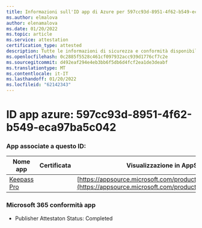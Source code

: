 ```yaml
---
title: Informazioni sull'ID app di Azure per 597cc93d-8951-4f62-b549-eca97ba5c042
ms.author: elmalova
author: elenamalova
ms.date: 01/20/2022
ms.topic: article
ms.service: attestation
certification_type: attested
description: Tutte le informazioni di sicurezza e conformità disponibili per 597cc93d-8951-4f62-b549-eca97ba5c042.
ms.openlocfilehash: 0c2885f5528c461cf097932acc939d1776cf7c2e
ms.sourcegitcommit: d492eaf294e4eb3bb6f5db6d4fcf2ea1de3deabf
ms.translationtype: MT
ms.contentlocale: it-IT
ms.lasthandoff: 01/20/2022
ms.locfileid: "62142343"
---
```

# <a name="azure-app-id-597cc93d-8951-4f62-b549-eca97ba5c042"></a>ID app azure: 597cc93d-8951-4f62-b549-eca97ba5c042


### <a name="apps-associated-with-this-id"></a>App associate a questo ID:
| **Nome app** | **Certificata** | **Visualizzazione in AppSource** |
|--------------|---------------|-----------------------|
| [Keepass Pro](https://docs.microsoft.com/microsoft-365-app-certification/forward/WA200003336) |  | [https://appsource.microsoft.com/product/office/WA200003336](https://appsource.microsoft.com/product/office/WA200003336) |

### <a name="microsoft-365-app-compliance-status"></a>Microsoft 365 conformità app
- Publisher Attestaton Status: Completed
